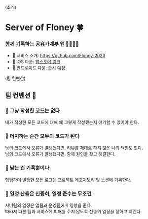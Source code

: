 (소개)

# Server of Floney 🍀

### 함께 기록하는 공유가계부 앱 👩‍👩‍👧‍👧

- 🔗 서비스 소개: https://github.com/Floney-2023
- 🔗 iOS 다운: [앱스토어 링크](https://apps.apple.com/kr/app/%ED%94%8C%EB%A1%9C%EB%8B%88-floney/id6462989500)
- 🔗 안드로이드 다운: 출시 예정

(팀 컨벤션)

## 팀 컨벤션 👭

### 💫 그냥 작성한 코드는 없다

내가 작성한 모든 코드에 대해 왜 그렇게 작성했는지 얘기할 수 있어야 한다.

### 💫 머지하는 순간 모두의 코드가 된다

남의 코드에서 오류가 발생했다면, 리뷰를 제대로 하지 않은 나의 책임도 있다. <br>
남의 코드에서 오류가 발생했다면, 함께 원인을 찾고 해결한다.

### 💫 남는 건 기록뿐이다

협업하며 발생한 모든 로그는 프로젝트 레포지토리 및 노션에 기록한다.

### 💫 일정 산출은 신중히, 일정 준수는 무조건

서버팀의 일정은 앱팀과 운영팀에게 영향을 준다. <br>
따라서 다른 팀과 서비스에 피해를 주지 않도록 신중히 일정을 정하고 지킨다.


